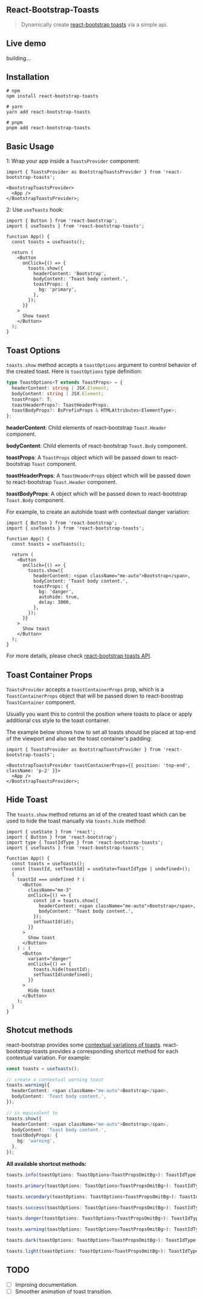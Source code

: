 ## React-Bootstrap-Toasts

> Dynamically create [react-bootstrap toasts](https://react-bootstrap.github.io/components/toasts/) via a simple api.

## Live demo

building...

## Installation

```
# npm
npm install react-bootstrap-toasts

# yarn
yarn add react-bootstrap-toasts

# pnpm
pnpm add react-bootstrap-toasts
```

## Basic Usage

1: Wrap your app inside a `ToastsProvider` component:

```tsx
import { ToastsProvider as BootstrapToastsProvider } from 'react-bootstrap-toasts';

<BootstrapToastsProvider>
  <App />
</BootstrapToastsProvider>;
```

2: Use `useToasts` hook:

```tsx
import { Button } from 'react-bootstrap';
import { useToasts } from 'react-bootstrap-toasts';

function App() {
  const toasts = useToasts();

  return (
    <Button
      onClick={() => {
        toasts.show({
          headerContent: 'Bootstrap',
          bodyContent: 'Toast body content.',
          toastProps: {
            bg: 'primary',
          },
        });
      }}
    >
      Show toast
    </Button>
  );
}
```

## Toast Options

`toasts.show` method accepts a `toastOptions` argument to control behavior of the created toast. Here is `toastOptions` type definition:

```typescript
type ToastOptions<T extends ToastProps> = {
  headerContent: string | JSX.Element;
  bodyContent: string | JSX.Element;
  toastProps?: T;
  toastHeaderProps?: ToastHeaderProps;
  toastBodyProps?: BsPrefixProps & HTMLAttributes<ElementType>;
};
```

**headerContent**: Child elements of react-bootstrap `Toast.Header` component.

**bodyContent**: Child elements of react-bootstrap `Toast.Body` component.

**toastProps**: A `ToastProps` object which will be passed down to react-bootstrap `Toast` component.

**toastHeaderProps**: A `ToastHeaderProps` object which will be passed down to react-bootstrap `Toast.Header` component.

**toastBodyProps**: A object which will be passed down to react-bootstrap `Toast.Body` component.

For example, to create an autohide toast with contextual danger variation:

```tsx
import { Button } from 'react-bootstrap';
import { useToasts } from 'react-bootstrap-toasts';

function App() {
  const toasts = useToasts();

  return (
    <Button
      onClick={() => {
        toasts.show({
          headerContent: <span className="me-auto">Bootstrap</span>,
          bodyContent: 'Toast body content.',
          toastProps: {
            bg: 'danger',
            autohide: true,
            delay: 3000,
          },
        });
      }}
    >
      Show toast
    </Button>
  );
}
```

For more details, please check [react-bootstrap toasts API](https://react-bootstrap.github.io/components/toasts/#api).

## Toast Container Props

`ToastsProvider` accepts a `toastContainerProps` prop, which is a `ToastContainerProps` object that will be passed down to react-boostrap `ToastContainer` component.

Usually you want this to control the position where toasts to place or apply additional css style to the toast container.

The example below shows how to set all toasts should be placed at top-end of the viewport and also set the toast container's padding:

```tsx
import { ToastsProvider as BootstrapToastsProvider } from 'react-bootstrap-toasts';

<BootstrapToastsProvider toastContainerProps={{ position: 'top-end', className: 'p-2' }}>
  <App />
</BootstrapToastsProvider>;
```

## Hide Toast

The `toasts.show` method returns an id of the created toast which can be used to hide the toast manually via `toasts.hide` method:

```tsx
import { useState } from 'react';
import { Button } from 'react-bootstrap';
import type { ToastIdType } from 'react-bootstrap-toasts';
import { useToasts } from 'react-bootstrap-toasts';

function App() {
  const toasts = useToasts();
  const [toastId, setToastId] = useState<ToastIdType | undefined>();
  {
    toastId === undefined ? (
      <Button
        className="me-3"
        onClick={() => {
          const id = toasts.show({
            headerContent: <span className="me-auto">Bootstrap</span>,
            bodyContent: 'Toast body content.',
          });
          setToastId(id);
        }}
      >
        Show toast
      </Button>
    ) : (
      <Button
        variant="danger"
        onClick={() => {
          toasts.hide(toastId);
          setToastId(undefined);
        }}
      >
        Hide toast
      </Button>
    );
  }
}
```

## Shotcut methods

react-bootstrap provides some [contextual variations of toasts](https://react-bootstrap.github.io/components/toasts/#contextual-variations). react-bootstrap-toasts provides a corresponding shortcut method for each contextual variation. For example:

```typescript
const toasts = useToasts();

// create a contextual warning toast
toasts.warning({
  headerContent: <span className="me-auto">Bootstrap</span>,
  bodyContent: 'Toast body content.',
});

// is equivalent to
toasts.show({
  headerContent: <span className="me-auto">Bootstrap</span>,
  bodyContent: 'Toast body content.',
  toastBodyProps: {
    bg: 'warning',
  },
});
```

**All available shortcut methods:**

```typescript
toasts.info(toastOptions: ToastOptions<ToastPropsOmitBg>): ToastIdType;

toasts.primary(toastOptions: ToastOptions<ToastPropsOmitBg>): ToastIdType;

toasts.secondary(toastOptions: ToastOptions<ToastPropsOmitBg>): ToastIdType;

toasts.success(toastOptions: ToastOptions<ToastPropsOmitBg>): ToastIdType;

toasts.danger(toastOptions: ToastOptions<ToastPropsOmitBg>): ToastIdType;

toasts.warning(toastOptions: ToastOptions<ToastPropsOmitBg>): ToastIdType;

toasts.dark(toastOptions: ToastOptions<ToastPropsOmitBg>): ToastIdType;

toasts.light(toastOptions: ToastOptions<ToastPropsOmitBg>): ToastIdType;
```

## TODO

- [ ] Improing documentation.
- [ ] Smoother animation of toast transition.
